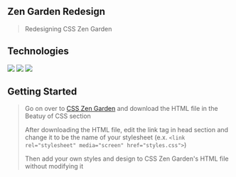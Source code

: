 ## Zen Garden Redesign
> Redesigning CSS Zen Garden

## Technologies
<img src="https://ziadoua.github.io/m3-Markdown-Badges/badges/HTML/html1.svg">
<img src="https://ziadoua.github.io/m3-Markdown-Badges/badges/CSS/css1.svg">
<img src="https://ziadoua.github.io/m3-Markdown-Badges/badges/VisualStudioCode/visualstudiocode1.svg">

## Getting Started
> Go on over to [CSS Zen Garden](https://csszengarden.com/) and download the HTML file in the Beatuy of CSS section
> 
> After downloading the HTML file, edit the link tag in head section and change it to be the name of your stylesheet (e.x. `<link rel="stylesheet" media="screen" href="styles.css">`)
> 
> Then add your own styles and design to CSS Zen Garden's HTML file without modifying it 
